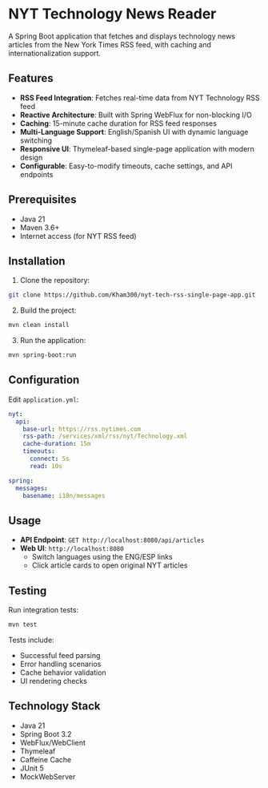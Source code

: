 # NYT Technology News Reader

A Spring Boot application that fetches and displays technology news articles from the New York Times RSS feed, with caching and internationalization support.

## Features

- **RSS Feed Integration**: Fetches real-time data from NYT Technology RSS feed
- **Reactive Architecture**: Built with Spring WebFlux for non-blocking I/O
- **Caching**: 15-minute cache duration for RSS feed responses
- **Multi-Language Support**: English/Spanish UI with dynamic language switching
- **Responsive UI**: Thymeleaf-based single-page application with modern design
- **Configurable**: Easy-to-modify timeouts, cache settings, and API endpoints

## Prerequisites

- Java 21
- Maven 3.6+
- Internet access (for NYT RSS feed)

## Installation

1. Clone the repository:
```bash
git clone https://github.com/Kham300/nyt-tech-rss-single-page-app.git
```

2. Build the project:
```bash
mvn clean install
```

3. Run the application:
```bash
mvn spring-boot:run
```

## Configuration

Edit `application.yml`:
```yaml
nyt:
  api:
    base-url: https://rss.nytimes.com
    rss-path: /services/xml/rss/nyt/Technology.xml
    cache-duration: 15m
    timeouts:
      connect: 5s
      read: 10s

spring:
  messages:
    basename: i18n/messages
```

## Usage

- **API Endpoint**: `GET http://localhost:8080/api/articles`
- **Web UI**: `http://localhost:8080`
    - Switch languages using the ENG/ESP links
    - Click article cards to open original NYT articles

## Testing

Run integration tests:
```bash
mvn test
```

Tests include:
- Successful feed parsing
- Error handling scenarios
- Cache behavior validation
- UI rendering checks

## Technology Stack

- Java 21
- Spring Boot 3.2
- WebFlux/WebClient
- Thymeleaf
- Caffeine Cache
- JUnit 5
- MockWebServer

